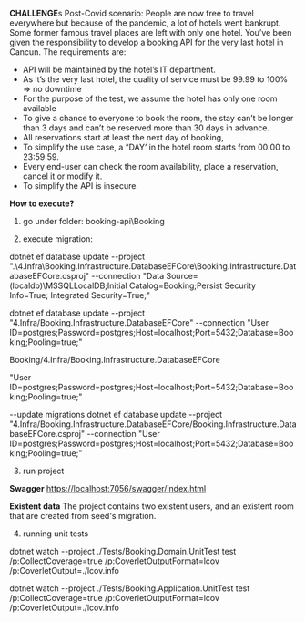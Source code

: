**CHALLENGE**s
Post-Covid scenario:
People are now free to travel everywhere but because of the pandemic, a lot of hotels
went bankrupt. Some former famous travel places are left with only one hotel.
You’ve been given the responsibility to develop a booking API for the very last hotel in Cancun.
The requirements are:

- API will be maintained by the hotel’s IT department.
- As it’s the very last hotel, the quality of service must be 99.99 to 100% => no downtime
- For the purpose of the test, we assume the hotel has only one room available
- To give a chance to everyone to book the room, the stay can’t be longer than 3 days
and can’t be reserved more than 30 days in advance.
- All reservations start at least the next day of booking,
- To simplify the use case, a “DAY’ in the hotel room starts from 00:00 to 23:59:59.
- Every end-user can check the room availability, place a reservation, cancel it or modify it.
- To simplify the API is insecure.

**How to execute?**

1. go under folder:
booking-api\Booking

2. execute migration:

dotnet ef database update --project ".\4.Infra\Booking.Infrastructure.DatabaseEFCore\Booking.Infrastructure.DatabaseEFCore.csproj" --connection "Data Source=(localdb)\MSSQLLocalDB;Initial Catalog=Booking;Persist Security Info=True; Integrated Security=True;"

dotnet ef database update --project "4.Infra/Booking.Infrastructure.DatabaseEFCore" --connection "User ID=postgres;Password=postgres;Host=localhost;Port=5432;Database=Booking;Pooling=true;"

Booking/4.Infra/Booking.Infrastructure.DatabaseEFCore

"User ID=postgres;Password=postgres;Host=localhost;Port=5432;Database=Booking;Pooling=true;"

--update migrations
dotnet ef database update --project "4.Infra/Booking.Infrastructure.DatabaseEFCore/Booking.Infrastructure.DatabaseEFCore.csproj" --connection  "User ID=postgres;Password=postgres;Host=localhost;Port=5432;Database=Booking;Pooling=true;"

3. run project

**Swagger**
<https://localhost:7056/swagger/index.html>

**Existent data**
The project contains two existent users, and an existent room that are created from seed's migration.

4. running unit tests

dotnet watch --project ./Tests/Booking.Domain.UnitTest test /p:CollectCoverage=true /p:CoverletOutputFormat=lcov /p:CoverletOutput=./lcov.info

dotnet watch --project ./Tests/Booking.Application.UnitTest test /p:CollectCoverage=true /p:CoverletOutputFormat=lcov /p:CoverletOutput=./lcov.info
